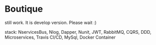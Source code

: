 # Boutique
still work. It is develop version. Please wait :)

stack: NservicesBus, Nlog, Dapper, Nunit, JWT, RabbitMQ, CQRS, DDD, Microservices, Travis CI/CD, MySql, Docker Container
